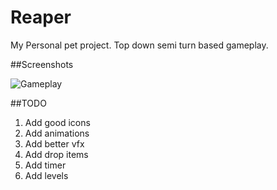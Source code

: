 # Reaper

My Personal pet project. Top down semi turn based gameplay.

##Screenshots

![Gameplay](https://drive.google.com/uc?export=view&id=15n56rri60_5RnM0nivrQbKPVuxJN3Qhp)

##TODO
1. Add good icons
2. Add animations
3. Add better vfx
4. Add drop items
5. Add timer
6. Add levels

